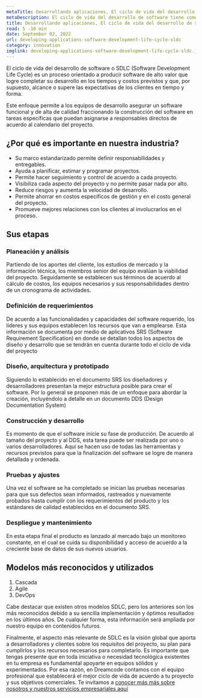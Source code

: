 ```yaml
---
metaTitle: Desarrollando aplicaciones, El ciclo de vida del desarrollo de software (SDLC)
metaDescription: El ciclo de vida del desarrollo de software tiene como finalidad producir software de alto valor en el periodo y costos previstos para alcanzar o superar las expectativas en tiempo y forma
title: Desarrollando aplicaciones, El ciclo de vida del desarrollo de software (SDLC)
read: 5 -10 min
date: September 02, 2022
url: developing-applications-software-development-life-cycle-sldc
category: innovation
imglink: developing-applications-software-development-life-cycle-sldc.jpg
---
```


El ciclo de vida del desarrollo de software o SDLC (Software Development Life Cycle) es un proceso orientado a producir software de alto valor que logre completar su desarrollo en los tiempos y costos previstos y que, por supuesto, alcance o supere las expectativas de los clientes en tiempo y forma.

Este enfoque permite a los equipos de desarrollo asegurar un software funcional y de alta de calidad fraccionando la construcción del software en tareas específicas que puedan asignarse a responsables directos de acuerdo al calendario del proyecto.

## ¿Por qué es importante en nuestra industria?

- Su marco estandarizado permite definir responsabilidades y entregables.
- Ayuda a planificar, estimar y programar proyectos.
- Permite hacer seguimiento y control de acuerdo a cada proyecto.
- Visibiliza cada aspecto del proyecto y no permite pasar nada por alto.
- Reduce riesgos y aumenta la velocidad de desarrollo.
- Permite ahorrar en costos específicos de gestión y en el costo general del proyecto.
- Promueve mejores relaciones con los clientes al involucrarlos en el proceso.

## Sus etapas

### Planeación y análisis

Partiendo de los aportes del cliente, los estudios de mercado y la información técnica, los miembros senior del equipo evalúan la viabilidad del proyecto. Seguidamente se establecen sus términos de acuerdo al cálculo de costos, los equipos necesarios y sus responsabilidades dentro de un cronograma de actividades.

### Definición de requerimientos

De acuerdo a las funcionalidades y capacidades del software requerido, los líderes y sus equipos establecen los recursos que van a emplearse. Esta información se documenta por medio de aplicativos SRS (Software Requirement Specification) en donde se detallan todos los aspectos de diseño y desarrollo que se tendrán en cuenta durante todo el ciclo de vida del proyecto

### Diseño, arquitectura y prototipado

Siguiendo lo establecido en el documento SRS los diseñadores y desarrolladores presentan la mejor estructura posible para crear el software. Por lo general se proponen más de un enfoque para abordar la creación, incluyéndolo a detalle en un documento DDS (Design Documentation System)

### Construcción y desarrollo

Es momento de que el software inicie su fase de producción. De acuerdo al tamaño del proyecto y al DDS, esta tarea puede ser realizada por uno o varios desarrolladores. Aquí se hacen uso de todas las herramientas y recursos previstos para que la finalización del software se logre de manera detallada y ordenada.

### Pruebas y ajustes

Una vez el software se ha completado se inician las pruebas necesarias para que sus defectos sean informados, rastreados y nuevamente probados hasta cumplir con los requerimientos del producto y los estándares de calidad establecidos en el documento SRS.

### Despliegue y mantenimiento

En esta etapa final el producto es lanzado al mercado bajo un monitoreo constante, en el cual se cuida su disponibilidad y acceso de acuerdo a la creciente base de datos de sus nuevos usuarios.

## Modelos más reconocidos y utilizados

1. Cascada
2. Agile
3. DevOps

Cabe destacar que existen otros modelos SDLC, pero los anteriores son los más reconocidos debido a su sencilla implementación y óptimos resultados en los últimos años. De cualquier forma, esta información será ampliada por nuestro equipo en contenidos futuros.

Finalmente, el aspecto más relevante de SDLC es la visión global que aporta a desarrolladores y clientes sobre los requisitos del proyecto, su plan para cumplirlos y los recursos necesarios para completarlo. Es importante que tengas presente que en toda iniciativa o necesidad tecnológica existentes en tu empresa es fundamental apoyarte en equipos sólidos y experimentados. Por esa razón, en Dreamcode contamos con el equipo profesional que establecerá el mejor ciclo de vida de acuerdo a tu proyecto y sus objetivos comerciales. Te invitamos a [conocer más más sobre nosotros y nuestros servicios empresariales aquí](https://www.dreamcodesoft.com/services)
